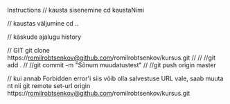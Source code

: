 Instructions
// kausta sisenemine
cd kaustaNimi

// kaustas väljumine
cd ..

// käskude ajalugu
history

// GIT
git clone https://romilrobtsenkov@github.com/romilrobtsenkov/kursus.git
//
//
//git add .
//
//git commit -m "Sõnum muudatustest"
//
//git push origin master 

// kui annab Forbidden error'i siis võib olla salvestuse URL vale, saab muuta nt nii
git remote set-url origin https://romilrobtsenkov@github.com/romilrobtsenkov/kursus.git
